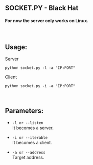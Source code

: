 ## SOCKET.PY - Black Hat

#### For now the server only works on Linux.

<br>

## Usage:

Server
```
python socket.py -l -a "IP:PORT"
```

Client
```
python socket.py -i -a "IP:PORT"
```

<br>

## Parameters:

- ``-l or --listen`` <br>
It becomes a server.

- ``-i or --iterable`` <br>
It becomes a client.

- ``-a or --address`` <br>
Target address.

